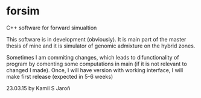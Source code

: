 # forsim
C++ software for forward simualtion

This software is in development (obviously). 
It is main part of the master thesis of mine and it is simulator of genomic admixture on the hybrid zones.

Sometimes I am commiting changes, which leads to difunctionality of program by comenting some computations in main (if it is not relevant to changed I made). 
Once, I will have version with working interface, I will make first release (expected in 5-6 weeks)

23.03.15
by
Kamil S Jaroň
